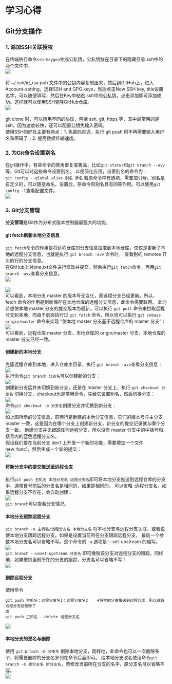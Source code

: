# 学习心得
## Git分支操作
### 1. 添加SSH关联授权
在终端执行命令`ssh-keygen`生成公私钥，公私钥放在目录下的隐藏目录.ssh中的两个文件中，</br>
![](https://github.com/Huber-ming/Hello-world/blob/master/image/11.png)</br>
</br>
将 ~/.ssh/id_rsa.pub 文件中的公钥内容复制出来，然后到GitHub上，进入Account-setting，选择SSH and GPG keys，然后点击New SSH key,
title设置名字，可以随便填写，然后在Key中粘贴.ssh中的公私钥，点击添加即可添加成功。这样就可以使用SSH克隆GitHub仓库。</br>
![](https://github.com/Huber-ming/Hello-world/blob/master/image/12.png)</br>
</br>
git clone 时，可以所用不同的协议，包括 ssh, git, https 等，其中最常用的是 ssh，因为速度较快，还可以配置公钥免输入密码。</br>
使用SSH的好处主要有两点：1. 免密码推送，执行 git push 时不再需要输入用户名和密码了；2. 提高数据传输速度。</br>
### 2. 为Git命令设置别名
在git操作中，有些命令的使用重复度极高，比如`git status`和`git branch --avv`等，Git可以对这些命令设置别名，
以便简化应用，设置别名的命令为：</br>
`git config --global alias.别名 原名`
若原命令中有选项，需要加引号。别名是自定义的，可以随意命名，设置后，原命令和别名具有同等作用。可以使用`git config -l`查看配置文件。</br>
![](https://github.com/Huber-ming/Hello-world/blob/master/image/13.png)</br>
### 3. Git分支管理
**分支管理**是Git作为分布式版本控制器最强大的功能。</br>
#### git fetch刷新本地分支信息
`git fetch`命令的作用是将远程仓库的分支信息拉取到本地仓库，仅仅是更新了本地的远程分支信息，也就是执行 `git branch -avv` 命令时，
查看到的 remotes 开头的行的分支信息。</br>
在GitHub上对one.txt文件进行修改并提交，然后执行`git fetch`命令，再用`git branch -avv`查看分支信息。</br>
![](https://github.com/Huber-ming/Hello-world/blob/master/image/14.png)</br>
</br>
![](https://github.com/Huber-ming/Hello-world/blob/master/image/15.png)</br>
可以看到，本地分支 master 的版本号无变化，而远程分支已经更新。所以，fetch 命令的作用是刷新保存在本地仓库的远程分支信息，此命令需要联网。
此时若想使本地 master 分支的提交版本为最新，可以执行 `git pull` 命令来拉取远程分支到本地，而由于前面执行过 `git fetch` 命令，所以也可以执行
`git rebase origin/master` 命令来实现 “使本地 master 分支基于远程仓库的 master 分支”：</br>
![](https://github.com/Huber-ming/Hello-world/blob/master/image/16.png)</br>
可以看到，远程仓库 master 分支、本地仓库的 origin/master 分支、本地仓库的 master 分支已经一致。</br>
#### 创建新的本地分支
克隆远程仓库到本地，进入仓库主目录，执行 `git branch -avv`查看分支信息：</br>
![](https://github.com/Huber-ming/Hello-world/blob/master/image/17.png)</br>
执行命令`git branch 分支名`可以创建新的分支：</br>
![](https://github.com/Huber-ming/Hello-world/blob/master/image/18.png)</br>
创建新分支后并未切换到新分支，还是在 master 分支上，执行 `git checkout 分支名` 切换分支，checkout也是常用命令，先给它设置别名，然后切换分支：</br>
![](https://github.com/Huber-ming/Hello-world/blob/master/image/19.png)</br>
命令`git checkout -b 分支名`创建分支并切换到新分支：</br>
![](https://github.com/Huber-ming/Hello-world/blob/master/image/20.png)</br>
如上图所示的分支信息，前两行是新建的本地分支信息，它们的版本号与主分支 master 一致，这是因为在哪个分支上创建新分支，新分支的提交记录就与哪个分支一致。
新建分支并无跟踪任何远程分支，所以没有 master 分支中的中括号和括号内的蓝色远程分支名。</br>
假设我们要在当前分支 dev1 上开发一个新的功能，需要增加一个文件 new_func1，然后生成一个新的提交：</br>
![](https://github.com/Huber-ming/Hello-world/blob/master/image/21.png)</br>
#### 将新分支中的提交推送至远程仓库
执行`git push 主机名 本地分支名:远程分支名`即可将本地分支推送到远程仓库的分支中，通常冒号前后的分支名是相同的，如果是相同的，
可以省略 :远程分支名，如果远程分支不存在，会自动创建：</br>
![](https://github.com/Huber-ming/Hello-world/blob/master/image/22.png)</br>
`git branch`可以查看分支情况。
#### 本地分支跟踪远程分支
`git branch -u 主机名/远程分支名 本地分支名` 将本地分支与远程分支关联，或者说使本地分支跟踪远程分支。如果是设置当前所在分支跟踪远程分支，
最后一个参数本地分支名可以省略不写。这个命令的 -u 选项是 --set-upstream 的缩写。</br>
![](https://github.com/Huber-ming/Hello-world/blob/master/image/23.png)</br>
`git branch --unset-upstream 分支名` 即可撤销该分支对远程分支的跟踪，同样地，如果撤销当前所在的分支的跟踪，分支名可以省略不写：</br>
![](https://github.com/Huber-ming/Hello-world/blob/master/image/24.png)</br>
#### 删除远程分支
使用命令
```
git push 主机名：远程分支名1：远程分支名2    #将空的分支推送到远程仓库，所以就将远程分支给删除了
或
git push 主机名 --delete 远程分支名 
```
![](https://github.com/Huber-ming/Hello-world/blob/master/image/25.png)</br>
#### 本地分支的更名与删除
使用 `git branch -D 分支名` 删除本地分支，同样地，此命令也可以一次删除多个，将需要删除的分支名罗列在命令后面即可。
给本地分支改名使用命令`git branch -m 原分支名 新分支名`，若修改当前所在分支的名字，原分支名可以省略不写。</br>
![](https://github.com/Huber-ming/Hello-world/blob/master/image/26.png)</br>

























